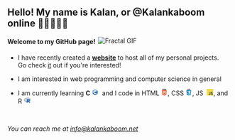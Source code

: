 ## Hello! My name is Kalan, or @Kalankaboom online 🤙🏽👌🏽🌺

[<img align="right" alt="Fractal GIF" width="300px" src="https://user-images.githubusercontent.com/97612117/149221486-d505e0cc-fb5b-4b26-b158-458c0aa47a2a.gif"/>][website]

#### Welcome to my GitHub page!

- I have recently created a **[website][website]** to host all of my personal projects. </br> Go check [it][website] out if you're interested!

- I am interested in web programming and computer science in general

- I am currently learning **C** <img alt="C" width="15px" src="https://raw.githubusercontent.com/github/explore/80688e429a7d4ef2fca1e82350fe8e3517d3494d/topics/c/c.png" />&nbsp; and I code in HTML <img alt="HTML" width="15px" src="https://raw.githubusercontent.com/github/explore/80688e429a7d4ef2fca1e82350fe8e3517d3494d/topics/html/html.png" />, CSS <img alt="CSS" width="15px" src="https://raw.githubusercontent.com/github/explore/80688e429a7d4ef2fca1e82350fe8e3517d3494d/topics/css/css.png" />, JS &nbsp;<img alt="JavaScript" width="15px" src="https://raw.githubusercontent.com/github/explore/80688e429a7d4ef2fca1e82350fe8e3517d3494d/topics/javascript/javascript.png" />, and R <img alt="R" width="15px" src="https://raw.githubusercontent.com/github/explore/80688e429a7d4ef2fca1e82350fe8e3517d3494d/topics/r/r.png" />

</br>

*You can reach me at info@kalankaboom.net*

[website]: https://kalankaboom.net/
